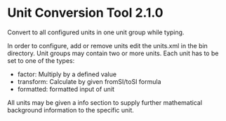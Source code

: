 # Unit Conversion Tool 2.1.0

Convert to all configured units in one unit group while typing.

In order to configure, add or remove units edit the units.xml in the bin
directory. Unit groups may contain two or more units. Each unit has to
be set to one of the types:

* factor: Multiply by a defined value
* transform: Calculate by given fromSI/toSI formula
* formatted: formatted input of unit

All units may be given a info section to supply further mathematical
background information to the specific unit.

